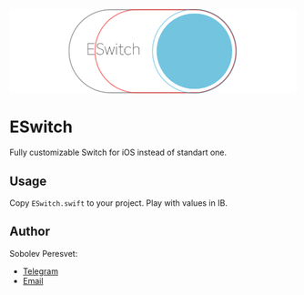 ![Logo](https://github.com/Engylizium/ESwitch/blob/master/logo.png)
# ESwitch
Fully customizable Switch for iOS instead of standart one.

## Usage

Copy `ESwitch.swift` to your project. Play with values in IB.

## Author

Sobolev Peresvet:

* [Telegram](http://t.me/engylizium)
* [Email](peresves@ya.ru)

